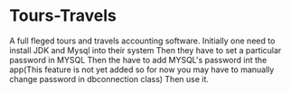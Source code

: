 # Tours-Travels
A full fleged tours and travels accounting software.
Initially one need to install JDK and Mysql into their system
Then they have to set a particular password in MYSQL 
Then the have to add MYSQL's password int the app(This feature is not yet added so for now you may have to manually change password in dbconnection class)
Then use it.
